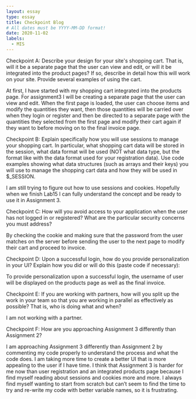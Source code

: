 ```yaml
---
layout: essay
type: essay
title: Checkpoint Blog
# All dates must be YYYY-MM-DD format!
date: 2020-11-02
labels:
  - MIS
---
```


Checkpoint A:
Describe your design for your site's shopping cart. That is, will it be a separate page that the user can view and edit, or will it be integrated into the product pages? If so, describe in detail how this will work on your site. Provide several examples of using the cart.

At first, I have started with my shopping cart integrated into the products page. For assignment3 I will be creating a separate page that the user can view and edit. When the first page is loaded, the user can choose items and modify the quantities they want, then those quantities will be carried over when they login or register and then be directed to a separate page with the quantities they selected from the first page and modify their cart again if they want to before moving on to the final invoice page.
 
 
Checkpoint B:
Explain specifically how you will use sessions to manage your shopping cart. In particular, what shopping cart data will be stored in the session, what data format will be used (NOT what data type, but the format like with the data format used for your registration data). Use code examples showing what data structures (such as arrays and their keys) you will use to manage the shopping cart data and how they will be used in $_SESSION.

I am still trying to figure out how to use sessions and cookies. Hopefully when we finish Lab15 I can fully understand the concept and be ready to use it in Assignment 3.
 
Checkpoint C:
How will you avoid access to your application when the user has not logged in or registered? What are the particular security concerns you must address?

By checking the cookie and making sure that the password from the user matches on the server before sending the user to the next page to modify their cart and proceed to invoice.
 
Checkpoint D:
Upon a successful login, how do you provide personalization in your UI? Explain how you did or will do this (paste code if necessary):

To provide personalization upon a successful login, the username of user will be displayed on the products page as well as the final invoice. 
 
Checkpoint E:
If you are working with partners, how will you split up the work in your team so that you are working in parallel as effectively as possible? That is, who is doing what and when?

I am not working with a partner.

 
Checkpoint F:
How are you approaching Assignment 3 differently than Assignment 2?

I am approaching Assignment 3 differently than Assignment 2 by commenting my code properly to understand the process and what the code does. I am taking more time to create a better UI that is more appealing to the user if I have time. I think that Assignment 3 is harder for me now than user registration and an integrated products page because I find myself reading about sessions and cookies more and more. I always find myself wanting to start from scratch but can’t seem to find the time to try and re-write my code with better variable names, so it is frustrating.
